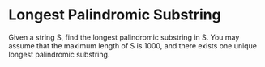 # Longest Palindromic Substring
Given a string S, find the longest palindromic substring in S. You may assume that the maximum length of S is 1000, and there exists one unique longest palindromic substring.
